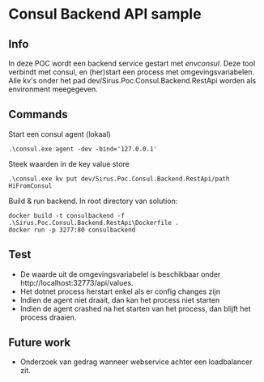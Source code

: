 # Consul Backend API sample

## Info

In deze POC wordt een backend service gestart met *envconsul*. 
Deze tool verbindt met consul, en (her)start een process met omgevingsvariabelen.
Alle kv's onder het pad dev/Sirus.Poc.Consul.Backend.RestApi worden als environment meegegeven.

## Commands

Start een consul agent (lokaal)

	.\consul.exe agent -dev -bind='127.0.0.1'

Steek waarden in de key value store

	.\consul.exe kv put dev/Sirus.Poc.Consul.Backend.RestApi/path HiFromConsul

Build & run backend. In root directory van solution:

	docker build -t consulbackend -f .\Sirus.Poc.Consul.Backend.RestApi\Dockerfile .
	docker run -p 3277:80 consulbackend

## Test

- De waarde uit de omgevingsvariabelel is beschikbaar onder http://localhost:32773/api/values.
- Het dotnet process herstart enkel als er config changes zijn
- Indien de agent niet draait, dan kan het process niet starten
- Indien de agent crashed na het starten van het process, dan blijft het process draaien.

## Future work

- Onderzoek van gedrag wanneer webservice achter een loadbalancer zit.
